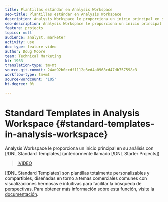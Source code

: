 ```yaml
---
title: Plantillas estándar en Analysis Workspace
seo-title: Plantillas estándar en Analysis Workspace
description: Analysis Workspace le proporciona un inicio principal en su análisis con las plantillas estándar (anteriormente denominadas Proyectos iniciales)
seo-description: Analysis Workspace le proporciona un inicio principal en su análisis con las plantillas estándar (anteriormente denominadas Proyectos iniciales)
feature: projects
topics: null
audience: analyst, marketer
activity: use
doc-type: feature video
author: Doug Moore
team: Technical Marketing
kt: 1963
translation-type: tm+mt
source-git-commit: 24ad92b0ccdf1112e3ed4a0968cd47db757598c3
workflow-type: tm+mt
source-wordcount: '105'
ht-degree: 0%

---
```



# Standard Templates in Analysis Workspace {#standard-templates-in-analysis-workspace}

Analysis Workspace le proporciona un inicio principal en su análisis con [!DNL Standard Templates] (anteriormente llamado [!DNL Starter Projects])

>[!VIDEO](https://video.tv.adobe.com/v/23960/?quality=12)

[!DNL Standard Templates] son plantillas totalmente personalizables y compartibles, diseñadas en torno a temas comerciales comunes con visualizaciones hermosas e intuitivas para facilitar la búsqueda de perspectivas. Para obtener más información sobre esta función, visite la [documentación](https://marketing.adobe.com/resources/help/en_US/analytics/analysis-workspace/starter_projects.html).
